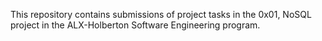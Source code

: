 This repository contains submissions of project tasks in the 0x01, NoSQL project in the ALX-Holberton Software Engineering program.
